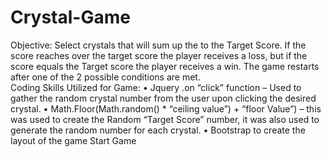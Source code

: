 # Crystal-Game
Objective:  Select crystals that will sum up the to the Target Score.  If the score reaches over the target score the player receives a loss, but if the score equals the Target score the player receives a win.  The game restarts after one of the 2 possible conditions are met.  
Coding Skills Utilized for Game:
•	Jquery .on “click” function – Used to gather the random crystal number from the user upon clicking the desired crystal.
•	Math.Floor(Math.random() * “ceiling value”) + “floor Value”) – this was used to create the Random “Target Score” number, it was also used to generate the random number for each crystal.
•	Bootstrap to create the layout of the game
Start Game
